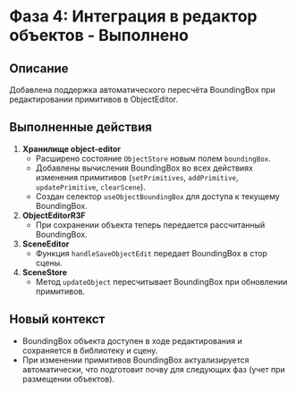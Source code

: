 # Фаза 4: Интеграция в редактор объектов - Выполнено

## Описание
Добавлена поддержка автоматического пересчёта BoundingBox при редактировании примитивов в ObjectEditor.

## Выполненные действия
1. **Хранилище object-editor**
   - Расширено состояние `ObjectStore` новым полем `boundingBox`.
   - Добавлены вычисления BoundingBox во всех действиях изменения примитивов (`setPrimitives`, `addPrimitive`, `updatePrimitive`, `clearScene`).
   - Создан селектор `useObjectBoundingBox` для доступа к текущему BoundingBox.
2. **ObjectEditorR3F**
   - При сохранении объекта теперь передается рассчитанный BoundingBox.
3. **SceneEditor**
   - Функция `handleSaveObjectEdit` передает BoundingBox в стор сцены.
4. **SceneStore**
   - Метод `updateObject` пересчитывает BoundingBox при обновлении примитивов.

## Новый контекст
- BoundingBox объекта доступен в ходе редактирования и сохраняется в библиотеку и сцену.
- При изменении примитивов BoundingBox актуализируется автоматически, что подготовит почву для следующих фаз (учет при размещении объектов).

